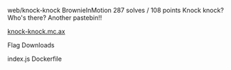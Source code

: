 web/knock-knock
BrownieInMotion
287 solves / 108 points
Knock knock? Who's there? Another pastebin!!

[knock-knock.mc.ax](https://knock-knock.mc.ax/)

Flag
Downloads

index.js
Dockerfile
